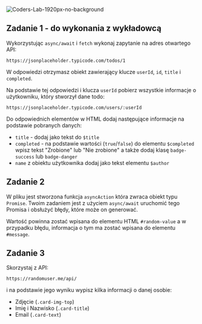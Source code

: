 ![Coders-Lab-1920px-no-background](https://user-images.githubusercontent.com/30623667/104709394-2cabee80-571f-11eb-9518-ea6a794e558e.png)


## Zadanie 1 - do wykonania z wykładowcą

Wykorzystując `async/await` i `fetch` wykonaj zapytanie na adres otwartego API:

```plain
https://jsonplaceholder.typicode.com/todos/1
```

W odpowiedzi otrzymasz obiekt zawierający klucze `userId`, `id`, `title` i `completed`.

Na podstawie tej odpowiedzi i klucza `userId` pobierz wszystkie informacje o użytkowniku, który stworzył dane todo:

```plain
https://jsonplaceholder.typicode.com/users/:userId
```

Do odpowiednich elementów w HTML dodaj następujące informacje na podstawie pobranych danych:

- `title` - dodaj jako tekst do `$title`
- `completed` - na podstawie wartości (`true`/`false`) do elementu `$completed` wpisz tekst "Zrobione" lub "Nie zrobione" a także dodaj klasę `badge-success` lub `badge-danger`
- `name` z obiektu użytkownika dodaj jako tekst elementu `$author`


## Zadanie 2

W pliku jest stworzona funkcja `asyncAction` która zwraca obiekt typu `Promise`. Twoim zadaniem jest z użyciem `async/await` uruchomić tego Promisa i obsłużyć błędy, które może on generować. 

Wartość powinna zostać wpisana do elementu HTML `#random-value` a w przypadku błędu, informacja o tym ma zostać wpisana do elementu `#message`.

## Zadanie 3

Skorzystaj z API:

```plain
https://randomuser.me/api/
```

i na podstawie jego wyniku wypisz kilka informacji o danej osobie:

- Zdjęcie (`.card-img-top`)
- Imię i Nazwisko (`.card-title`)
- Email (`.card-text`)

